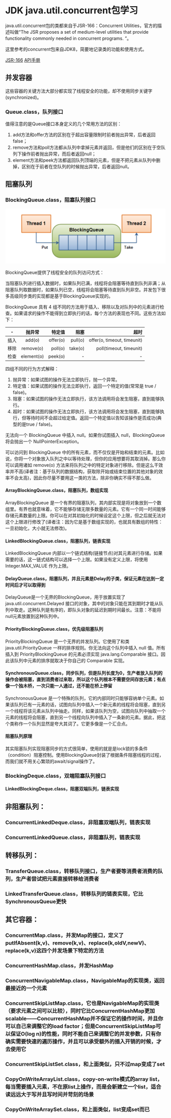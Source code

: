# JDK java.util.concurrent包学习

java.util.concurrent包的类都来自于JSR-166：Concurrent Utilities，官方的描述叫做“The JSR proposes a set of medium-level utilities that provide functionality commonly needed in concurrent programs. ”。

这里参考的concurrent包来自JDK8，简要地记录类的功能和使用方式。

[JSR-166](https://www.jcp.org/en/jsr/detail?id=166)
[API手册](http://gee.cs.oswego.edu/dl/jsr166/dist/docs/overview-summary.html)

## 并发容器

这些容器的关键方法大部分都实现了线程安全的功能，却不使用同步关键字(synchronized)。

### Queue.class，队列接口

值得注意的是Queue接口本身定义的几个常用方法的区别：

1. add方法和offer方法的区别在于超出容量限制时前者抛出异常，后者返回false；
2. remove方法和poll方法都从队列中拿掉元素并返回，但是他们的区别在于空队列下操作前者抛出异常，而后者返回null；
3. element方法和peek方法都返回队列顶端的元素，但是不把元素从队列中删掉，区别在于前者在空队列的时候抛出异常，后者返回null。

## 阻塞队列

### BlockingQueue.class，阻塞队列接口

![原理](/images/BlockingQueue.png)

BlockingQueue提供了线程安全的队列访问方式：

当阻塞队列进行插入数据时，如果队列已满，线程将会阻塞等待直到队列非满；从阻塞队列取数据时，如果队列已空，线程将会阻塞等待直到队列非空。并发包下很多高级同步类的实现都是基于BlockingQueue实现的。

BlockingQueue 具有 4 组不同的方法用于插入、移除以及对队列中的元素进行检查。如果请求的操作不能得到立即执行的话，每个方法的表现也不同。这些方法如下：

|  -  |   抛异常    | 特定值  | 阻塞 |  超时  |
| --- |:----------:| -----:|-----:|-----:|
| 插入 | add(o)     | offer(o) | pull(o) | offer(o, timeout, timeunit) |
| 移除 | remove(o)  | poll(o) | take(o) | poll(timeout, timeunit) |
| 检查 | element(o) | peek(o) | - | - |

四组不同的行为方式解释：

1. 抛异常：如果试图的操作无法立即执行，抛一个异常。
2. 特定值：如果试图的操作无法立即执行，返回一个特定的值(常常是 true / false)。
3. 阻塞：如果试图的操作无法立即执行，该方法调用将会发生阻塞，直到能够执行。
4. 超时：如果试图的操作无法立即执行，该方法调用将会发生阻塞，直到能够执行，但等待时间不会超过给定值。返回一个特定值以告知该操作是否成功(典型的是true / false)。

无法向一个 BlockingQueue 中插入 null。如果你试图插入 null，BlockingQueue 将会抛出一个 NullPointerException。

可以访问到 BlockingQueue 中的所有元素，而不仅仅是开始和结束的元素。比如说，你将一个对象放入队列之中以等待处理，但你的应用想要将其取消掉。那么你可以调用诸如 remove(o) 方法来将队列之中的特定对象进行移除。但是这么干效率并不高(译者注：基于队列的数据结构，获取除开始或结束位置的其他对象的效率不会太高)，因此你尽量不要用这一类的方法，除非你确实不得不那么做。

#### ArrayBlockingQueue.class，阻塞队列，数组实现

ArrayBlockingQueue 是一个有界的阻塞队列，其内部实现是将对象放到一个数组里。有界也就意味着，它不能够存储无限多数量的元素。它有一个同一时间能够存储元素数量的上限。你可以在对其初始化的时候设定这个上限，但之后就无法对这个上限进行修改了(译者注：因为它是基于数组实现的，也就具有数组的特性：一旦初始化，大小就无法修改)。

#### LinkedBlockingQueue.class，阻塞队列，链表实现

LinkedBlockingQueue 内部以一个链式结构(链接节点)对其元素进行存储。如果需要的话，这一链式结构可以选择一个上限。如果没有定义上限，将使用 Integer.MAX_VALUE 作为上限。

#### DelayQueue.class，阻塞队列，并且元素是Delay的子类，保证元素在达到一定时间后才可以取得到

DelayQueue是一个无界的BlockingQueue，用于放置实现了 java.util.concurrent.Delayed 接口的对象，其中的对象只能在其到期时才能从队列中取走。这种队列是有序的，即队头对象的延迟到期时间最长。注意：不能将null元素放置到这种队列中。

#### PriorityBlockingQueue.class，优先级阻塞队列

PriorityBlockingQueue 是一个无界的并发队列。它使用了和类 java.util.PriorityQueue 一样的排序规则。你无法向这个队列中插入 null 值。所有插入到 PriorityBlockingQueue 的元素必须实现 java.lang.Comparable 接口。因此该队列中元素的排序就取决于你自己的 Comparable 实现。

#### SynchronousQueue.class，同步队列，但是队列长度为0，生产者放入队列的操作会被阻塞，直到消费者过来取，所以这个队列根本不需要空间存放元素；有点像一个独木桥，一次只能一人通过，还不能在桥上停留

SynchronousQueue 是一个特殊的队列，它的内部同时只能够容纳单个元素。如果该队列已有一元素的话，试图向队列中插入一个新元素的线程将会阻塞，直到另一个线程将该元素从队列中抽走。同样，如果该队列为空，试图向队列中抽取一个元素的线程将会阻塞，直到另一个线程向队列中插入了一条新的元素。据此，把这个类称作一个队列显然是夸大其词了。它更多像是一个汇合点。

#### 阻塞队列原理

其实阻塞队列实现阻塞同步的方式很简单，使用的就是是lock锁的多条件（condition）阻塞控制。使用BlockingQueue封装了根据条件阻塞线程的过程，而我们就不用关心繁琐的await/signal操作了。

### BlockingDeque.class，双端阻塞队列接口

#### LinkedBlockingDeque.class，阻塞双端队列，链表实现

## 非阻塞队列：

### ConcurrentLinkedDeque.class，非阻塞双端队列，链表实现

### ConcurrentLinkedQueue.class，非阻塞队列，链表实现

## 转移队列：

### TransferQueue.class，转移队列接口，生产者要等消费者消费的队列，生产者尝试把元素直接转移给消费者

### LinkedTransferQueue.class，转移队列的链表实现，它比SynchronousQueue更快

## 其它容器：

### ConcurrentMap.class，并发Map的接口，定义了putIfAbsent(k,v)、remove(k,v)、replace(k,oldV,newV)、replace(k,v)这四个并发场景下特定的方法

### ConcurrentHashMap.class，并发HashMap

### ConcurrentNavigableMap.class，NavigableMap的实现类，返回最接近的一个元素

### ConcurrentSkipListMap.class，它也是NavigableMap的实现类（要求元素之间可以比较），同时它比ConcurrentHashMap更加scalable——ConcurrentHashMap并不保证它的操作时间，并且你可以自己来调整它的load factor；但是ConcurrentSkipListMap可以保证O(log n)的性能，同时不能自己来调整它的并发参数，只有你确实需要快速的遍历操作，并且可以承受额外的插入开销的时候，才去使用它

### ConcurrentSkipListSet.class，和上面类似，只不过map变成了set

### CopyOnWriteArrayList.class，copy-on-write模式的array list，每当需要插入元素，不在原list上操作，而是会新建立一个list，适合读远远大于写并且写时间并苛刻的场景

### CopyOnWriteArraySet.class，和上面类似，list变成set而已